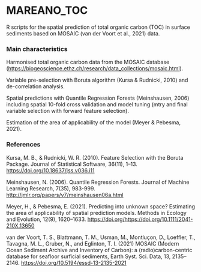 # MAREANO_TOC
R scripts for the spatial prediction of total organic carbon (TOC) in surface sediments based on MOSAIC (van der Voort et al., 2021) data.

### Main characteristics

Harmonised total organic carbon data from the MOSAIC database (https://biogeoscience.ethz.ch/research/data_collections/mosaic.html).

Variable pre-selection with Boruta algorithm (Kursa & Rudnicki, 2010) and de-correlation analysis.

Spatial predictions with Quantile Regression Forests (Meinshausen, 2006) including spatial 10-fold cross validation and model tuning (mtry and final variable selection with forward feature selection).

Estimation of the area of applicability of the model (Meyer & Pebesma, 2021).

### References

Kursa, M. B., & Rudnicki, W. R. (2010). Feature Selection with the Boruta Package. Journal of Statistical Software, 36(11), 1–13. https://doi.org/10.18637/jss.v036.i11

Meinshausen, N. (2006). Quantile Regression Forests. Journal of Machine Learning Research, 7(35), 983-999. http://jmlr.org/papers/v7/meinshausen06a.html

Meyer, H., & Pebesma, E. (2021). Predicting into unknown space? Estimating the area of applicability of spatial prediction models. Methods in Ecology and Evolution, 12(9), 1620–1633. https://doi.org/https://doi.org/10.1111/2041-210X.13650

van der Voort, T. S., Blattmann, T. M., Usman, M., Montluçon, D., Loeffler, T., Tavagna, M. L., Gruber, N., and Eglinton, T. I. (2021) MOSAIC (Modern Ocean Sediment Archive and Inventory of Carbon): a (radio)carbon-centric database for seafloor surficial sediments, Earth Syst. Sci. Data, 13, 2135–2146. https://doi.org/10.5194/essd-13-2135-2021
